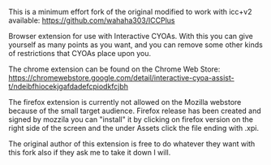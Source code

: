 This is a minimum effort fork of the original modified to work with icc+v2 available: https://github.com/wahaha303/ICCPlus

Browser extension for use with Interactive CYOAs.
With this you can give yourself as many points as you want, and you can remove some other kinds of restrictions that CYOAs place upon you.

The chrome extension can be found on the Chrome Web Store: https://chromewebstore.google.com/detail/interactive-cyoa-assist-t/ndeibfhiocekjgafdadefcpiodkfcjbh

The firefox extension is currently not allowed on the Mozilla webstore because of the small target audience.
Firefox release has been created and signed by mozzila you can "install" it by clicking on firefox version on the right side of the screen and the under Assets click the file ending with .xpi.


The original author of this extension is free to do whatever they want with this fork also if they ask me to take it down I will.
